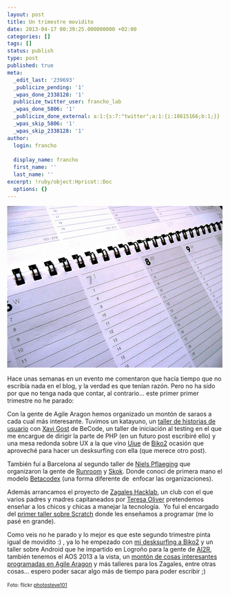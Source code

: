 ```yaml
---
layout: post
title: Un trimestre movidito
date: 2013-04-17 00:39:25.000000000 +02:00
categories: []
tags: []
status: publish
type: post
published: true
meta:
  _edit_last: '239693'
  _publicize_pending: '1'
  _wpas_done_2338128: '1'
  publicize_twitter_user: francho_lab
  _wpas_done_5806: '1'
  _publicize_done_external: a:1:{s:7:"twitter";a:1:{i:18615166;b:1;}}
  _wpas_skip_5806: '1'
  _wpas_skip_2338128: '1'
author:
  login: francho

  display_name: francho
  first_name: ''
  last_name: ''
excerpt: !ruby/object:Hpricot::Doc
  options: {}
---
```

![calendario](/assets/calendario.jpg)

Hace unas semanas en un evento me comentaron que hacía tiempo que no escribía nada en el blog, y la verdad es que tenían razón. Pero no ha sido por que no tenga nada que contar, al contrario... este primer primer trimestre no he parado:

Con la gente de Agile Aragon hemos organizado un montón de saraos a cada cual más interesante. Tuvimos un katayuno, un [taller de historias de usuario](http://softwareyotrasdesvirtudes.wordpress.com/2013/02/22/te-perdiste-el-user-dojo-stories-de-xavi-gost/) con [Xavi Gost](https://twitter.com/xav1uzz "Xavi Gost") de BeCode, un taller de iniciación al testing en el que me encargue de dirigir la parte de PHP (en un futuro post escribiré ello) y una mesa redonda sobre UX a la que vino [Ujue](https://twitter.com/ujue) de [Biko2](http://www.biko2.com) ocasión que aproveché para hacer un desksurfing con ella (que merece otro post).

También fuí a Barcelona al segundo taller de [Niels Pflaeging](https://twitter.com/NielsPflaeging) que organizaron la gente de [Runroom](http://www.runroom.com/) y [Skok](http://www.skok.es/). Donde conocí de primera mano el modelo [Betacodex](http://www.betacodex.org/es) (una forma diferente de  enfocar las organizaciones).

Además arrancamos el proyecto de [Zagales Hacklab](http://zagales-hacklab.org/), un club con el que varios padres y madres capitaneados por [Teresa Oliver](https://twitter.com/tolivern) pretendemos enseñar a los chicos y chicas a manejar la tecnología.  Yo fui el encargado del [primer taller sobre Scratch](http://zagales-hacklab.org/2013/02/16/expertos-en-scratch/) donde les enseñamos a programar (me lo pasé en grande).

Como veis no he parado y lo mejor es que este segundo trimestre pinta igual de movidito :) , ya lo he empezado con [mi desksurfing a Biko2](http://francho.org/2013/05/22/otra-de-desksurfing-tu-a-centraldereservas-com-y-yo-a-biko2/) y un taller sobre Android que he impartido en Logroño para la gente de [AI2R](http://www.ai2r.org/), también tenemos el AOS 2013 a la vista, un [montón de cosas interesantes programadas en Agile Aragon](http://agile-aragon.org/2013/04/15/que-haremos-en-los-proximos-meses/) y más talleres para los Zagales, entre otras cosas... espero poder sacar algo más de tiempo para poder escribir ;)

<small>Foto: flickr [photosteve101](http://www.flickr.com/photos/42931449@N07/)</small>
